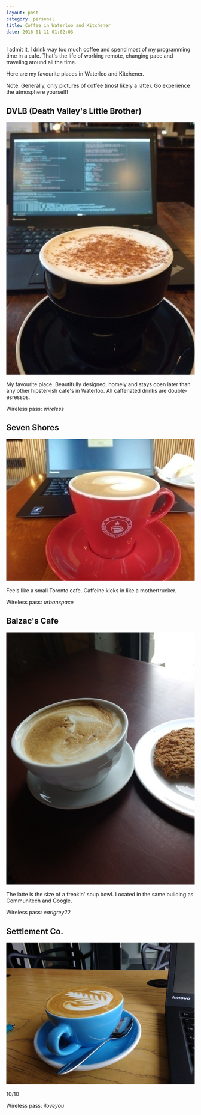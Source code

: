 ```yaml
---
layout: post
category: personal
title: Coffee in Waterloo and Kitchener
date: 2016-01-11 01:02:03
---
```


I admit it, I drink way too much coffee and spend most of my programming time in a cafe. That's the life of working remote, changing pace and traveling around all the time.

Here are my favourite places in Waterloo and Kitchener.

Note: Generally, only pictures of coffee (most likely a latte). Go experience the atmosphere yourself!

## DVLB (Death Valley's Little Brother)
![dvlb](/img/dvlb.jpg)

My favourite place. Beautifully designed, homely and stays open later than any other hipster-ish cafe's in Waterloo. All caffenated drinks are double-esressos.

Wireless pass: _wireless_

## Seven Shores
![sevenshores](/img/sevenshores.jpg)

Feels like a small Toronto cafe. Caffeine kicks in like a mothertrucker.

Wireless pass: _urbanspace_

## Balzac's Cafe
![balzac](/img/balzac.jpg)

The latte is the size of a freakin' soup bowl. Located in the same building as Communitech and Google.

Wireless pass: _earlgrey22_

## Settlement Co.
![settlement](/img/settlement.jpg)

10/10

Wireless pass: _iloveyou_
